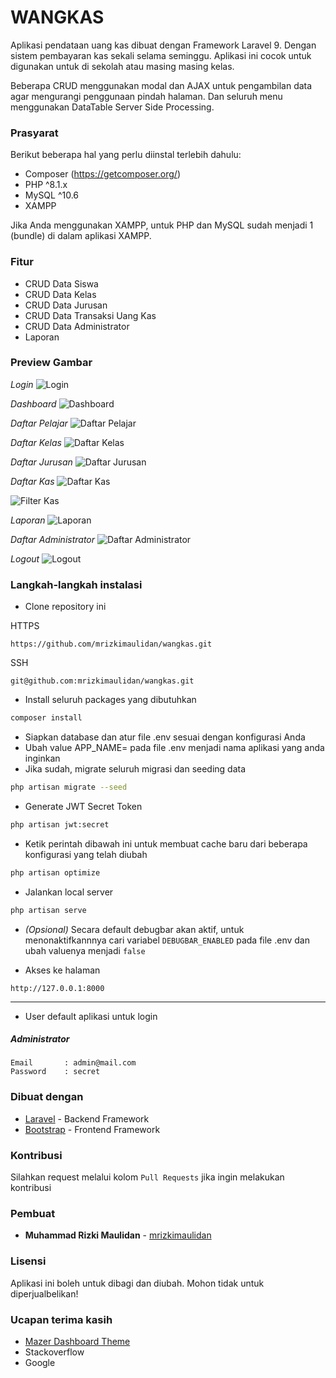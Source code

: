 # WANGKAS

Aplikasi pendataan uang kas dibuat dengan Framework Laravel 9. Dengan sistem pembayaran kas sekali selama seminggu. Aplikasi ini cocok untuk digunakan untuk di sekolah atau masing masing kelas. <br>

Beberapa CRUD menggunakan modal dan AJAX untuk pengambilan data agar mengurangi penggunaan pindah halaman. Dan seluruh menu menggunakan DataTable Server Side Processing.

### Prasyarat

Berikut beberapa hal yang perlu diinstal terlebih dahulu:

-   Composer (https://getcomposer.org/)
-   PHP ^8.1.x
-   MySQL ^10.6
-   XAMPP

Jika Anda menggunakan XAMPP, untuk PHP dan MySQL sudah menjadi 1 (bundle) di dalam aplikasi XAMPP.

### Fitur

-   CRUD Data Siswa
-   CRUD Data Kelas
-   CRUD Data Jurusan
-   CRUD Data Transaksi Uang Kas
-   CRUD Data Administrator
-   Laporan

### Preview Gambar

_Login_
![Login](https://ibb.co/s51h5Jj)

_Dashboard_
![Dashboard](https://ibb.co/LzXFFDm)

_Daftar Pelajar_
![Daftar Pelajar](https://ibb.co/2STcH2f)

_Daftar Kelas_
![Daftar Kelas](https://ibb.co/Yj4bDZd)

_Daftar Jurusan_
![Daftar Jurusan](https://ibb.co/QXG1pVT)

_Daftar Kas_
![Daftar Kas](https://ibb.co/HLyKdrY)

![Filter Kas](https://ibb.co/PMCdvcn)

_Laporan_
![Laporan](https://ibb.co/WcTf7s0)

_Daftar Administrator_
![Daftar Administrator](https://ibb.co/gmLtNCD)

_Logout_
![Logout](hhttps://ibb.co/7QWNHp9)

### Langkah-langkah instalasi

-   Clone repository ini

HTTPS

```
https://github.com/mrizkimaulidan/wangkas.git
```

SSH

```
git@github.com:mrizkimaulidan/wangkas.git
```

-   Install seluruh packages yang dibutuhkan

```bash
composer install
```

-   Siapkan database dan atur file .env sesuai dengan konfigurasi Anda
-   Ubah value APP_NAME= pada file .env menjadi nama aplikasi yang anda inginkan
-   Jika sudah, migrate seluruh migrasi dan seeding data

```bash
php artisan migrate --seed
```

- Generate JWT Secret Token

```bash
php artisan jwt:secret
```

-   Ketik perintah dibawah ini untuk membuat cache baru dari beberapa konfigurasi yang telah diubah

```bash
php artisan optimize
```

-   Jalankan local server

```bash
php artisan serve
```

-   _(Opsional)_ Secara default debugbar akan aktif, untuk menonaktifkannnya cari variabel `DEBUGBAR_ENABLED` pada file .env dan ubah valuenya menjadi `false`

-   Akses ke halaman

```
http://127.0.0.1:8000
```

---

-   User default aplikasi untuk login

##### Administrator

```
Email       : admin@mail.com
Password    : secret
```

### Dibuat dengan

- [Laravel](https://laravel.com/) - Backend Framework
- [Bootstrap](https://getbootstrap.com/) - Frontend Framework

### Kontribusi

Silahkan request melalui kolom `Pull Requests` jika ingin melakukan kontribusi

### Pembuat

-   **Muhammad Rizki Maulidan**  - [mrizkimaulidan](https://github.com/mrizkimaulidan)

### Lisensi

Aplikasi ini boleh untuk dibagi dan diubah. Mohon tidak untuk diperjualbelikan!

### Ucapan terima kasih

-   [Mazer Dashboard Theme](https://github.com/zuramai/mazer)
-   Stackoverflow
-   Google
